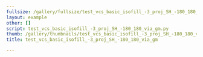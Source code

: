 ```yaml
---
fullsize: /gallery/fullsize/test_vcs_basic_isofill_-3_proj_SH_-180_180_via_gm.png
layout: example
other: []
script: test_vcs_basic_isofill_-3_proj_SH_-180_180_via_gm.py
thumb: /gallery/thumbnails/test_vcs_basic_isofill_-3_proj_SH_-180_180_via_gm.png
title: test_vcs_basic_isofill_-3_proj_SH_-180_180_via_gm

---
```

